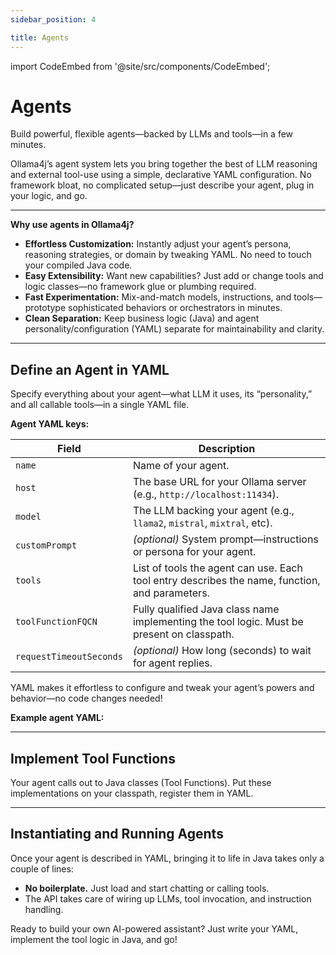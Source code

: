 ```yaml
---
sidebar_position: 4

title: Agents
---
```


import CodeEmbed from '@site/src/components/CodeEmbed';

# Agents

Build powerful, flexible agents—backed by LLMs and tools—in a few minutes.

Ollama4j’s agent system lets you bring together the best of LLM reasoning and external tool-use using a simple, declarative YAML configuration. No framework bloat, no complicated setup—just describe your agent, plug in your logic, and go.

---

**Why use agents in Ollama4j?**

- **Effortless Customization:** Instantly adjust your agent’s persona, reasoning strategies, or domain by tweaking YAML. No need to touch your compiled Java code.
- **Easy Extensibility:** Want new capabilities? Just add or change tools and logic classes—no framework glue or plumbing required.
- **Fast Experimentation:** Mix-and-match models, instructions, and tools—prototype sophisticated behaviors or orchestrators in minutes.
- **Clean Separation:** Keep business logic (Java) and agent personality/configuration (YAML) separate for maintainability and clarity.

---

## Define an Agent in YAML

Specify everything about your agent—what LLM it uses, its “personality,” and all callable tools—in a single YAML file.

**Agent YAML keys:**

| Field                   | Description                                                                                                           |
|-------------------------|-----------------------------------------------------------------------------------------------------------------------|
| `name`                  | Name of your agent.                                                                                                   |
| `host`                  | The base URL for your Ollama server (e.g., `http://localhost:11434`).                                                |
| `model`                 | The LLM backing your agent (e.g., `llama2`, `mistral`, `mixtral`, etc).                                              |
| `customPrompt`          | _(optional)_ System prompt—instructions or persona for your agent.                                                   |
| `tools`                 | List of tools the agent can use. Each tool entry describes the name, function, and parameters.                        |
| `toolFunctionFQCN`      | Fully qualified Java class name implementing the tool logic. Must be present on classpath.                            |
| `requestTimeoutSeconds` | _(optional)_ How long (seconds) to wait for agent replies.                                                            |

YAML makes it effortless to configure and tweak your agent’s powers and behavior—no code changes needed!

**Example agent YAML:**

<CodeEmbed src="https://raw.githubusercontent.com/ollama4j/ollama4j-examples/refs/heads/main/src/main/resources/agent.yaml" language='yaml'/>

---

## Implement Tool Functions

Your agent calls out to Java classes (Tool Functions). Put these implementations on your classpath, register them in YAML.

<CodeEmbed src="https://raw.githubusercontent.com/ollama4j/ollama4j-examples/refs/heads/main/src/main/java/io/github/ollama4j/examples/tools/toolfunctions/CalculatorToolFunction.java"/>

<CodeEmbed src="https://raw.githubusercontent.com/ollama4j/ollama4j-examples/refs/heads/main/src/main/java/io/github/ollama4j/examples/tools/toolfunctions/HotelBookingToolFunction.java"/>

---

## Instantiating and Running Agents

Once your agent is described in YAML, bringing it to life in Java takes only a couple of lines:

<CodeEmbed src="https://raw.githubusercontent.com/ollama4j/ollama4j-examples/refs/heads/main/src/main/java/io/github/ollama4j/examples/AgentExample.java"/>

- **No boilerplate.** Just load and start chatting or calling tools.
- The API takes care of wiring up LLMs, tool invocation, and instruction handling.

Ready to build your own AI-powered assistant? Just write your YAML, implement the tool logic in Java, and go!

